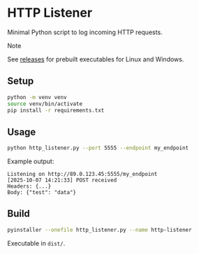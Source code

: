 # HTTP Listener

Minimal Python script to log incoming HTTP requests.

> [!NOTE]
> See [releases](https://github.com/alxweis/http-listener/releases) for prebuilt executables for Linux and Windows.

## Setup
```bash
python -m venv venv
source venv/bin/activate
pip install -r requirements.txt
```

## Usage

```bash
python http_listener.py --port 5555 --endpoint my_endpoint
```

Example output:

```
Listening on http://89.0.123.45:5555/my_endpoint
[2025-10-07 14:21:33] POST received
Headers: {...}
Body: {"test": "data"}
```

## Build

```bash
pyinstaller --onefile http_listener.py --name http-listener
```

Executable in `dist/`.
